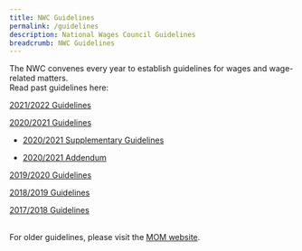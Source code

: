```yaml
---
title: NWC Guidelines
permalink: /guidelines
description: National Wages Council Guidelines
breadcrumb: NWC Guidelines
---
```

The NWC convenes every year to establish guidelines for wages and wage-related matters.  
Read past guidelines here:

[2021/2022 Guidelines](https://www.mom.gov.sg/-/media/mom/documents/press-releases/2021/1029-nwc-guidelines.pdf)

[2020/2021 Guidelines](https://www.mom.gov.sg/newsroom/press-releases/2020/0330-national-wages-council-2020-2021-guidelines)

- [2020/2021 Supplementary Guidelines](https://www.mom.gov.sg/newsroom/press-releases/2020/1016-national-wages-council-supplementary-guidelines-2020-2021)
	
- [2020/2021 Addendum](https://www.mom.gov.sg/newsroom/press-releases/2021/0514-national-wages-council-2020-2021-addendum) 

[2019/2020 Guidelines](https://www.mom.gov.sg/newsroom/press-releases/2019/0530-national-wages-council-2019-2020-guidelines)

[2018/2019 Guidelines](https://www.mom.gov.sg/newsroom/press-releases/2018/0531-national-wages-council-2018-2019-guidelines)

[2017/2018 Guidelines](https://www.mom.gov.sg/newsroom/press-releases/2017/0531-nwc-guidelines-2017-2018)
<br><br>

For older guidelines, please visit the [MOM website](https://www.mom.gov.sg/).
